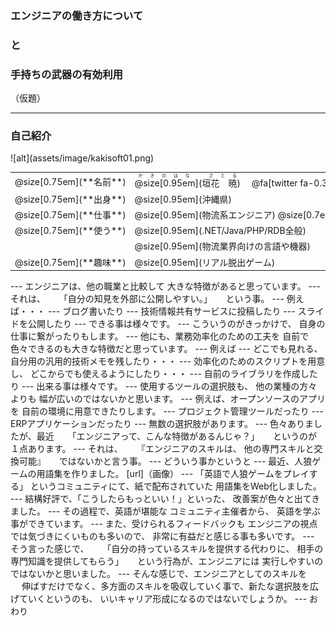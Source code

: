 ### エンジニアの働き方について
### と
### 手持ちの武器の有効利用
（仮題）

---
### 自己紹介

<div class="left">
![alt](assets/image/kakisoft01.png)
</div>

<div class="right">
  <table style="white-space: nowrap;border-style: none;">
    <tr>
      <td>@size[0.75em](**名前**)</td>
      <td>
        <ruby>
        <rb>@size[0.95em](垣花　暁)</rb>
        <rp>（</rp>
        <rt>かきのはな　さとる</rt>
        <rp>）</rp>
        </ruby>
        　@fa[twitter fa-0.3x][@size[0.7em](kakisoft_tab)](https://twitter.com/kakisoft_tab)
      </td>
    </tr>
    <tr>
      <td>@size[0.75em](**出身**)</td>
      <td>@size[0.95em](沖縄県)</td>
    </tr>
    <tr>
      <td>@size[0.75em](**仕事**)</td>
      <td>@size[0.95em](物流系エンジニア) @size[0.7em](（フリーランス）)</td>
    </tr>
    <tr>
      <td>@size[0.75em](**使う**)</td>
      <td>@size[0.95em](.NET/Java/PHP/RDB全般)</td>
    </tr>
    <tr>
      <td>&nbsp;</td>
      <td>@size[0.95em](物流業界向けの言語や機器)</td>
    </tr>
    <tr>
      <td>@size[0.75em](**趣味**)</td>
      <td>@size[0.95em](リアル脱出ゲーム)</td>
    </tr>
  </table>
</div>
---
エンジニアは、他の職業と比較して  
大きな特徴があると思っています。
---
それは、  
　  
「自分の知見を外部に公開しやすい。」  
　  
という事。
---
例えば・・・
---
ブログ書いたり
---
技術情報共有サービスに投稿したり
---
スライドを公開したり
---
できる事は様々です。
---
こういうのがきっかけで、  
自身の仕事に繋がったりもします。
---
他にも、業務効率化のための工夫を  
自前で色々できるのも大きな特徴だと思っています。
---
例えば
---
どこでも見れる、  
自分用の汎用的技術メモを残したり・・・
---
効率化のためのスクリプトを用意し、  
どこからでも使えるようにしたり・・・
---
自前のライブラリを作成したり
---
出来る事は様々です。
---
使用するツールの選択肢も、
他の業種の方々よりも  
幅が広いのではないかと思います。
---
例えば、オープンソースのアプリを  
自前の環境に用意できたりします。
---
プロジェクト管理ツールだったり
---
ERPアプリケーションだったり
---
無数の選択肢があります。
---
色々ありましたが、最近  
　  
「エンジニアって、こんな特徴があるんじゃ？」  
　  
というのが１点あります。
---
それは、  
　  
『エンジニアのスキルは、  
他の専門スキルと交換可能』  
　  
ではないかと言う事。
---
どういう事かというと
---
最近、人狼ゲームの用語集を作りました。  
[url]（画像） 
---
「英語で人狼ゲームをプレイする」  
というコミュニティにて、紙で配布されていた  
用語集をWeb化しました。
---
結構好評で、「こうしたらもっといい！」といった、  
改善案が色々と出てきました。
---
その過程で、英語が堪能な  
コミュニティ主催者から、  
英語を学ぶ事ができています。
---
また、受けられるフィードバックも  
エンジニアの視点では気づきにくいものも多いので、  
非常に有益だと感じる事も多いです。
---
そう言った感じで、  
　  
「自分の持っているスキルを提供する代わりに、  
相手の専門知識を提供してもらう」  
　  
という行為が、エンジニアには  
実行しやすいのではないかと思いました。
---
そんな感じで、エンジニアとしてのスキルを  　
伸ばすだけでなく、多方面のスキルを吸収していく事で、新たな選択肢を広げていくというのも、
いいキャリア形成になるのではないでしょうか。
---
おわり
